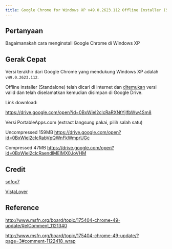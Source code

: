```yaml
---
title: Google Chrome for Windows XP v49.0.2623.112 Offline Installer (Standalone)
---
```


## Pertanyaan

Bagaimanakah cara menginstall Google Chrome di Windows XP

## Gerak Cepat

Versi terakhir dari Google Chrome yang mendukung Windows XP adalah
`v49.0.2623.112`.

Offline installer (Standalone) telah dicari di internet dan [ditemukan][1] versi
valid dan telah diselamatkan kemudian disimpan di Google Drive.

Link download:

<https://drive.google.com/open?id=0BxWiel2cIcRaRXNtYjlfbWw4Sm8>


Versi PortableApps.com (extract langsung pakai, pilih salah satu)

Uncompressed 159MB <https://drive.google.com/open?id=0BxWiel2cIcRabVpQWnFkWmprUGc>

Compressed 47MB <https://drive.google.com/open?id=0BxWiel2cIcRaendlMElMX0JoVHM>

## Credit

[sdfox7](http://www.msfn.org/board/profile/395182-sdfox7/)

[VistaLover](http://www.msfn.org/board/profile/414571-vistalover/)

## Reference

[1]:http://www.msfn.org/board/topic/175404-chrome-49-update/

<http://www.msfn.org/board/topic/175404-chrome-49-update/#elComment_1121340>

<http://www.msfn.org/board/topic/175404-chrome-49-update/?page=3#comment-1122418_wrap>
